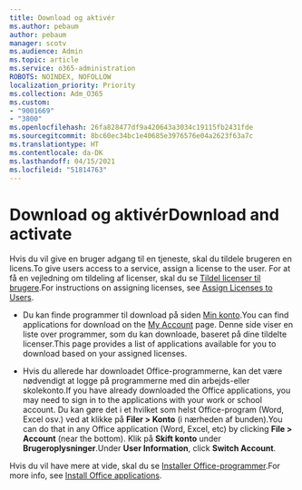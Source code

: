 ```yaml
---
title: Download og aktivér
ms.author: pebaum
author: pebaum
manager: scotv
ms.audience: Admin
ms.topic: article
ms.service: o365-administration
ROBOTS: NOINDEX, NOFOLLOW
localization_priority: Priority
ms.collection: Adm_O365
ms.custom:
- "9001669"
- "3800"
ms.openlocfilehash: 26fa828477df9a420643a3034c19115fb2431fde
ms.sourcegitcommit: 8bc60ec34bc1e40685e3976576e04a2623f63a7c
ms.translationtype: HT
ms.contentlocale: da-DK
ms.lasthandoff: 04/15/2021
ms.locfileid: "51814763"
---
```

# <a name="download-and-activate"></a><span data-ttu-id="04b8e-102">Download og aktivér</span><span class="sxs-lookup"><span data-stu-id="04b8e-102">Download and activate</span></span>

<span data-ttu-id="04b8e-103">Hvis du vil give en bruger adgang til en tjeneste, skal du tildele brugeren en licens.</span><span class="sxs-lookup"><span data-stu-id="04b8e-103">To give users access to a service, assign a license to the user.</span></span> <span data-ttu-id="04b8e-104">For at få en vejledning om tildeling af licenser, skal du se [Tildel licenser til brugere](https://docs.microsoft.com/microsoft-365/admin/manage/assign-licenses-to-users).</span><span class="sxs-lookup"><span data-stu-id="04b8e-104">For instructions on assigning licenses, see [Assign Licenses to Users](https://docs.microsoft.com/microsoft-365/admin/manage/assign-licenses-to-users).</span></span>

- <span data-ttu-id="04b8e-105">Du kan finde programmer til download på siden [Min konto](https://portal.office.com/account/#installs).</span><span class="sxs-lookup"><span data-stu-id="04b8e-105">You can find applications for download on the [My Account](https://portal.office.com/account/#installs) page.</span></span> <span data-ttu-id="04b8e-106">Denne side viser en liste over programmer, som du kan downloade, baseret på dine tildelte licenser.</span><span class="sxs-lookup"><span data-stu-id="04b8e-106">This page provides a list of applications available for you to download based on your assigned licenses.</span></span> 

- <span data-ttu-id="04b8e-107">Hvis du allerede har downloadet Office-programmerne, kan det være nødvendigt at logge på programmerne med din arbejds-eller skolekonto.</span><span class="sxs-lookup"><span data-stu-id="04b8e-107">If you have already downloaded the Office applications, you may need to sign in to the applications with your work or school account.</span></span> <span data-ttu-id="04b8e-108">Du kan gøre det i et hvilket som helst Office-program (Word, Excel osv.) ved at klikke på **Filer > Konto** (i nærheden af bunden).</span><span class="sxs-lookup"><span data-stu-id="04b8e-108">You can do that in any Office application (Word, Excel, etc) by clicking **File > Account** (near the bottom).</span></span> <span data-ttu-id="04b8e-109">Klik på **Skift konto** under **Brugeroplysninger**.</span><span class="sxs-lookup"><span data-stu-id="04b8e-109">Under **User Information**, click **Switch Account**.</span></span>

<span data-ttu-id="04b8e-110">Hvis du vil have mere at vide, skal du se [Installer Office-programmer](https://docs.microsoft.com/microsoft-365/admin/setup/install-applications).</span><span class="sxs-lookup"><span data-stu-id="04b8e-110">For more info, see [Install Office applications](https://docs.microsoft.com/microsoft-365/admin/setup/install-applications).</span></span>

